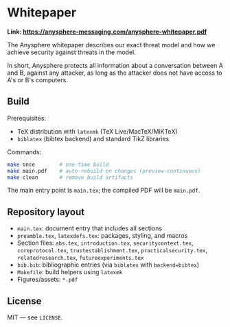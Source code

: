 # Whitepaper

**Link: https://anysphere-messaging.com/anysphere-whitepaper.pdf**

The Anysphere whitepaper describes our exact threat model and how we achieve security against threats in the model.

In short, Anysphere protects all information about a conversation between A and B, against any attacker, as long as the attacker does not have access to A's or B's computers.

## Build

Prerequisites:
- TeX distribution with `latexmk` (TeX Live/MacTeX/MiKTeX)
- `biblatex` (bibtex backend) and standard TikZ libraries

Commands:

```bash
make once        # one-time build
make main.pdf    # auto-rebuild on changes (preview-continuous)
make clean       # remove build artifacts
```

The main entry point is `main.tex`; the compiled PDF will be `main.pdf`.

## Repository layout

- `main.tex`: document entry that includes all sections
- `preamble.tex`, `latexdefs.tex`: packages, styling, and macros
- Section files: `abs.tex`, `introduction.tex`, `securitycontext.tex`, `coreprotocol.tex`, `trustestablishment.tex`, `practicalsecurity.tex`, `relatedresearch.tex`, `futureexperiments.tex`
- `bib.bib`: bibliographic entries (via `biblatex` with `backend=bibtex`)
- `Makefile`: build helpers using `latexmk`
- Figures/assets: `*.pdf`

## License

MIT — see `LICENSE`.
